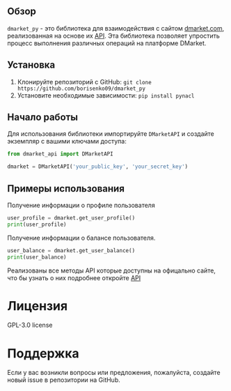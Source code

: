 ## Обзор
`dmarket_py` - это библиотека для взаимодействия с сайтом [dmarket.com](https://dmarket.com), реализованная на основе их [API](https://docs.dmarket.com/v1/swagger.html). Эта библиотека позволяет упростить процесс выполнения различных операций на платформе DMarket.

## Установка
1. Клонируйте репозиторий с GitHub:
   ```git clone https://github.com/borisenko09/dmarket_py```
3. Установите необходимые зависимости: ```pip install pynacl```
## Начало работы
Для использования библиотеки импортируйте `DMarketAPI` и создайте экземпляр с вашими ключами доступа:
```python
from dmarket_api import DMarketAPI

dmarket = DMarketAPI('your_public_key', 'your_secret_key')
```
## Примеры использования
Получение информации о профиле пользователя
```python
user_profile = dmarket.get_user_profile()
print(user_profile)
```

Получение информации о балансе пользователя.
```python
user_balance = dmarket.get_user_balance() 
print(user_balance)
```
Реализованы все методы API которые доступны на офицально сайте, что бы узнать о них подробнее откройте [API](https://docs.dmarket.com/v1/swagger.html)

# Лицензия
GPL-3.0 license

# Поддержка
Если у вас возникли вопросы или предложения, пожалуйста, создайте новый issue в репозитории на GitHub.
